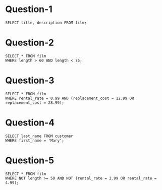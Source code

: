 # Question-1
```
SELECT title, description FROM film;
```
# Question-2
```
SELECT * FROM film
WHERE length > 60 AND length < 75;
```
# Question-3
```
SELECT * FROM film
WHERE rental_rate = 0.99 AND (replacement_cost = 12.99 OR replacement_cost = 28.99);
```
# Question-4
```
SELECT last_name FROM customer
WHERE first_name = 'Mary';
```
# Question-5
```
SELECT * FROM film
WHERE NOT length >= 50 AND NOT (rental_rate = 2.99 OR rental_rate = 4.99);
```